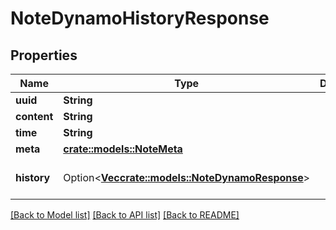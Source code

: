 # NoteDynamoHistoryResponse

## Properties

Name | Type | Description | Notes
------------ | ------------- | ------------- | -------------
**uuid** | **String** |  | 
**content** | **String** |  | 
**time** | **String** |  | 
**meta** | [**crate::models::NoteMeta**](NoteMeta.md) |  | 
**history** | Option<[**Vec<crate::models::NoteDynamoResponse>**](NoteDynamoResponse.md)> |  | [optional][default to []]

[[Back to Model list]](../README.md#documentation-for-models) [[Back to API list]](../README.md#documentation-for-api-endpoints) [[Back to README]](../README.md)


